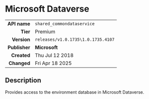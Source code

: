 # Microsoft Dataverse
| | |
|-:|-|
|**API name**|`shared_commondataservice`|
|**Tier**|Premium|
|**Version**|`releases/v1.0.1735\1.0.1735.4107`|
|**Publisher**|**Microsoft**|
|**Created**|Thu Jul 12 2018|
|**Changed**|Fri Apr 18 2025|

## Description
Provides access to the environment database in Microsoft Dataverse.
